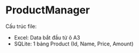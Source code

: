 # ProductManager
Cấu trúc file:
- Excel: Data bắt đầu từ ô A3
- SQLite: 1 bảng Product (Id, Name, Price, Amount)
